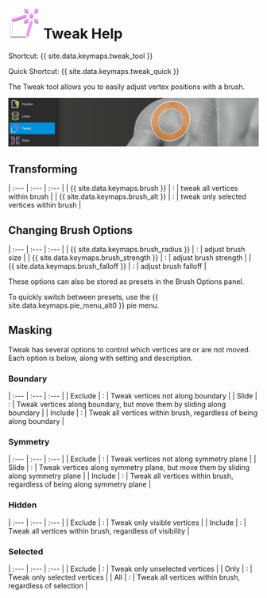 # ![](tweak-icon.png) Tweak Help

Shortcut: {{ site.data.keymaps.tweak_tool }}

Quick Shortcut: {{ site.data.keymaps.tweak_quick }}


The Tweak tool allows you to easily adjust vertex positions with a brush.

![](help_tweak.png)

## Transforming


| :--- | :--- | :--- |
| {{ site.data.keymaps.brush }}          | : | tweak all vertices within brush |
| {{ site.data.keymaps.brush_alt }}      | : | tweak only selected vertices within brush |

## Changing Brush Options


| :--- | :--- | :--- |
| {{ site.data.keymaps.brush_radius }}   | : | adjust brush size |
| {{ site.data.keymaps.brush_strength }} | : | adjust brush strength |
| {{ site.data.keymaps.brush_falloff }}  | : | adjust brush falloff |

These options can also be stored as presets in the Brush Options panel. 

To quickly switch between presets, use the {{ site.data.keymaps.pie_menu_alt0 }} pie menu. 

## Masking

Tweak has several options to control which vertices are or are not moved.
Each option is below, along with setting and description.

### Boundary


| :--- | :--- | :--- |
| Exclude  | : | Tweak vertices not along boundary |
| Slide    | : | Tweak vertices along boundary, but move them by sliding along boundary |
| Include  | : | Tweak all vertices within brush, regardless of being along boundary |

### Symmetry


| :--- | :--- | :--- |
| Exclude  | : | Tweak vertices not along symmetry plane |
| Slide    | : | Tweak vertices along symmetry plane, but move them by sliding along symmetry plane |
| Include  | : | Tweak all vertices within brush, regardless of being along symmetry plane |

### Hidden


| :--- | :--- | :--- |
| Exclude  | : | Tweak only visible vertices |
| Include  | : | Tweak all vertices within brush, regardless of visibility |

### Selected


| :--- | :--- | :--- |
| Exclude  | : | Tweak only unselected vertices |
| Only     | : | Tweak only selected vertices |
| All      | : | Tweak all vertices within brush, regardless of selection |

